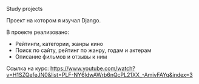Study projects

Проект на котором я изучал Django.

В проекте реализовано:
  - Рейтинги, категории, жанры кино
  - Поиск по сайту, рейтинг по жанру, годам и актерам
  - Описание фильмов и отзывы к ним

Ссылка на курс: https://www.youtube.com/watch?v=H1SZQefeJN0&list=PLF-NY6ldwAWrb6nQcPL21XX_-AmivFAYq&index=3
